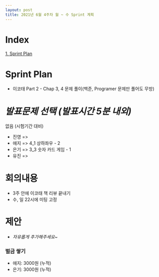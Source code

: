 ```yaml
---
layout: post
title: 2021년 6월 4주차 월 ~ 수 Sprint 계획
---
```


# Index

[1. Sprint Plan](#Sprint-Plan)



# Sprint Plan

- 이코태 Part 2 - Chap 3, 4 문제 풀이(백준, Programer 문제만 풀어도 무방)



# _발표문제 선택 (발표시간 5분 내외)_

없음 (시험기간 대비)

- 진영 =>
- 애지 => 4_1 상하좌우 - 2
- 은기 => 3_3 숫자 카드 게임 - 1
- 유진 =>



# 회의내용

- 3주 안에 이코태 책 리뷰 끝내기
- 수, 일 22시에 미팅 고정



# 제안

- _자유롭게 추가해주세요~_



### 벌금 쌓기

- 애지: 3000원 (누적)
- 은기: 3000원 (누적)
